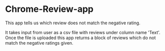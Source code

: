 # Chrome-Review-app
This app tells us which review does not match the negative rating.

It takes input from user as a csv file with reviews under column name 'Text'. 
Once the file is uploaded this app returns a block of reviews which do not match the negative ratings given.

